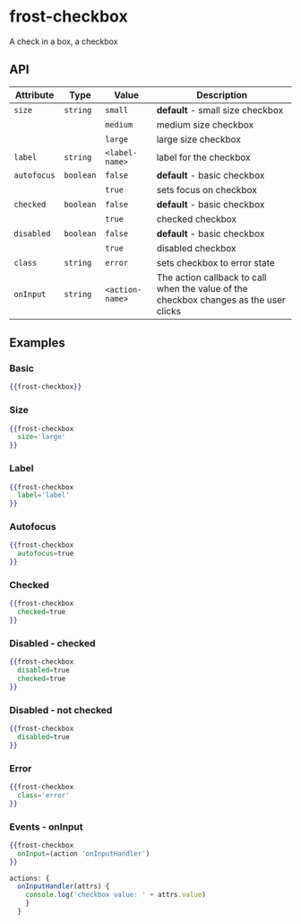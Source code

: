# frost-checkbox <br />
A check in a box, a checkbox




## API

| Attribute   | Type | Value | Description |
| ----------- | ---- | ----- | ----------- |
| `size` | `string` | `small` | **default** - small size checkbox |
|  | | `medium` | medium size checkbox |
|  |  | `large` | large size checkbox |
| `label` | `string` | `<label-name>` | label for the checkbox |
| `autofocus` | `boolean` | `false` | **default** - basic checkbox  |
|  |  | `true` | sets focus on checkbox |
| `checked` | `boolean` | `false` | **default** - basic checkbox |
|  |  | `true` | checked checkbox |
| `disabled` | `boolean` | `false` | **default** - basic checkbox |
|  |  | `true` | disabled checkbox |
| `class` | `string` | `error` | sets checkbox to error state |
| `onInput` |`string` | `<action-name>` | The action callback to call when the value of the checkbox changes as the user clicks |

## Examples

### Basic

```handlebars
{{frost-checkbox}}
```

### Size

```handlebars
{{frost-checkbox
  size='large'
}}
```

### Label

```handlebars
{{frost-checkbox
  label='label'
}}
```

### Autofocus

```handlebars
{{frost-checkbox
  autofocus=true
}}
```

### Checked

```handlebars
{{frost-checkbox
  checked=true
}}
```

### Disabled - checked

```handlebars
{{frost-checkbox
  disabled=true
  checked=true
}}
```
### Disabled - not checked

```handlebars
{{frost-checkbox
  disabled=true
}}
```

### Error

```handlebars
{{frost-checkbox
  class='error'
}}
```

### Events - onInput

```handlebars
{{frost-checkbox
  onInput=(action 'onInputHandler')
}}
```

```javascript
actions: {
  onInputHandler(attrs) {
    console.log('checkbox value: ' + attrs.value)
    }
  }
```
